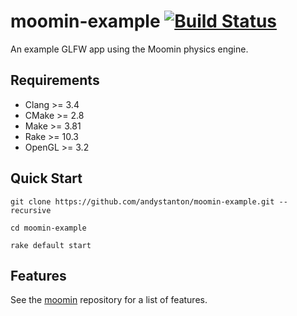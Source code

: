 # moomin-example [![Build Status](https://travis-ci.org/andystanton/moomin-example.svg?branch=master)](https://travis-ci.org/andystanton/moomin-example)

An example GLFW app using the Moomin physics engine.

## Requirements

- Clang >= 3.4
- CMake >= 2.8
- Make >= 3.81
- Rake >= 10.3
- OpenGL >= 3.2

## Quick Start

```
git clone https://github.com/andystanton/moomin-example.git --recursive

cd moomin-example

rake default start
```

## Features

See the [moomin](https://github.com/andystanton/moomin#moomin-) repository for a list of features.
